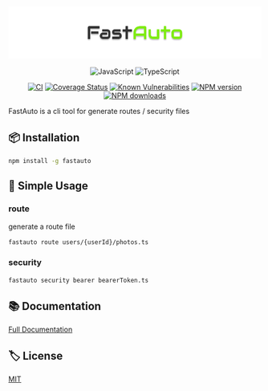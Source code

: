 ![Logo](media/images/banner.png)

<div align="center">

![JavaScript](https://img.shields.io/badge/ES6-Supported-yellow.svg?style=for-the-badge&logo=JavaScript) ![TypeScript](https://img.shields.io/badge/TypeScript-Supported-blue.svg?style=for-the-badge&logo=Typescript)

[![CI](https://github.com/GiovanniCardamone/fastauto/actions/workflows/npm-ci.yml/badge.svg)](https://github.com/GiovanniCardamone/fastauto/actions/workflows/npm-ci.yml)
[![Coverage Status](https://coveralls.io/repos/github/GiovanniCardamone/fastauto/badge.svg?branch=main)](https://coveralls.io/github/GiovanniCardamone/fastauto?branch=main)
[![Known Vulnerabilities](https://snyk.io/test/github/GiovanniCardamone/fastauto/badge.svg)](https://snyk.io/test/github/GiovanniCardamone/fastauto)
[![NPM version](https://img.shields.io/npm/v/fastauto.svg?style=plastic)](https://www.npmjs.com/package/fastauto)
[![NPM downloads](https://img.shields.io/npm/dm/fastauto.svg?style=plastic)](https://www.npmjs.com/package/fastauto)

</div>

FastAuto is a cli tool for generate routes / security files

## :package: Installation

```bash
npm install -g fastauto
```

## :rocket: Simple Usage

### route

generate a route file

```bash
fastauto route users/{userId}/photos.ts
```

### security

```bash
fastauto security bearer bearerToken.ts
```

## :books: Documentation

[Full Documentation](https://giovannicardam.one/fastauto)

## :label: License

[MIT](https://github.com/GiovanniCardamone/fastauto/blob/main/LICENSE)
